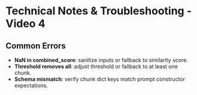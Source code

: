 # Technical Notes & Troubleshooting - Video 4

## Common Errors

- **NaN in combined_score**: sanitize inputs or fallback to similarity score.
- **Threshold removes all**: adjust threshold or fallback to at least one chunk.
- **Schema mismatch**: verify chunk dict keys match prompt constructor expectations.
